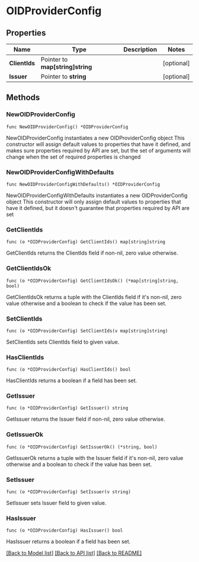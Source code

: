 # OIDProviderConfig

## Properties

Name | Type | Description | Notes
------------ | ------------- | ------------- | -------------
**ClientIds** | Pointer to **map[string]string** |  | [optional] 
**Issuer** | Pointer to **string** |  | [optional] 

## Methods

### NewOIDProviderConfig

`func NewOIDProviderConfig() *OIDProviderConfig`

NewOIDProviderConfig instantiates a new OIDProviderConfig object
This constructor will assign default values to properties that have it defined,
and makes sure properties required by API are set, but the set of arguments
will change when the set of required properties is changed

### NewOIDProviderConfigWithDefaults

`func NewOIDProviderConfigWithDefaults() *OIDProviderConfig`

NewOIDProviderConfigWithDefaults instantiates a new OIDProviderConfig object
This constructor will only assign default values to properties that have it defined,
but it doesn't guarantee that properties required by API are set

### GetClientIds

`func (o *OIDProviderConfig) GetClientIds() map[string]string`

GetClientIds returns the ClientIds field if non-nil, zero value otherwise.

### GetClientIdsOk

`func (o *OIDProviderConfig) GetClientIdsOk() (*map[string]string, bool)`

GetClientIdsOk returns a tuple with the ClientIds field if it's non-nil, zero value otherwise
and a boolean to check if the value has been set.

### SetClientIds

`func (o *OIDProviderConfig) SetClientIds(v map[string]string)`

SetClientIds sets ClientIds field to given value.

### HasClientIds

`func (o *OIDProviderConfig) HasClientIds() bool`

HasClientIds returns a boolean if a field has been set.

### GetIssuer

`func (o *OIDProviderConfig) GetIssuer() string`

GetIssuer returns the Issuer field if non-nil, zero value otherwise.

### GetIssuerOk

`func (o *OIDProviderConfig) GetIssuerOk() (*string, bool)`

GetIssuerOk returns a tuple with the Issuer field if it's non-nil, zero value otherwise
and a boolean to check if the value has been set.

### SetIssuer

`func (o *OIDProviderConfig) SetIssuer(v string)`

SetIssuer sets Issuer field to given value.

### HasIssuer

`func (o *OIDProviderConfig) HasIssuer() bool`

HasIssuer returns a boolean if a field has been set.


[[Back to Model list]](../README.md#documentation-for-models) [[Back to API list]](../README.md#documentation-for-api-endpoints) [[Back to README]](../README.md)


